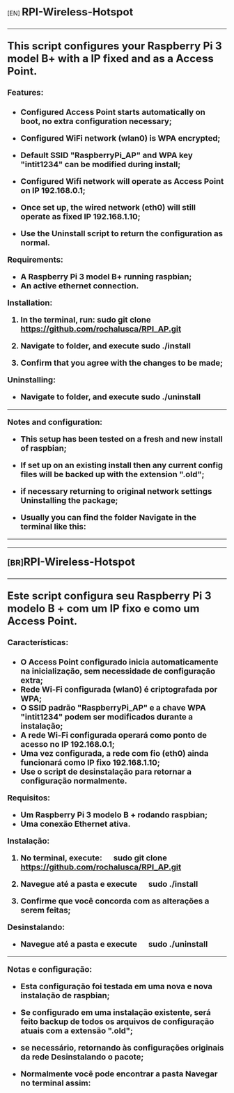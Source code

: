 [EN] <b><font size="5">RPI-Wireless-Hotspot
<hr/>
This script configures your Raspberry Pi 3 model B+ with a IP fixed and as a Access Point.

<b><font size="4"> <strong> Features:

* Configured Access Point starts automatically on boot, no extra configuration necessary;
* Configured WiFi network (wlan0) is WPA encrypted;
* Default SSID "RaspberryPi_AP" and WPA key "intit1234" can be modified during install;
* Configured Wifi network will operate as Access Point on IP 192.168.0.1;
* Once set up, the wired network (eth0) will still operate as fixed IP 192.168.1.10;

* Use the Uninstall script to return the configuration as normal.

<b><font size="4">Requirements:

* A Raspberry Pi 3 model B+ running raspbian;
* An active ethernet connection.

<b><font size="4">Installation:

1. In the terminal, run:
    sudo git clone https://github.com/rochalusca/RPI_AP.git

2. Navigate to folder, and execute
    sudo ./install

3. Confirm that you agree with the changes to be made;

<b><font size="4">Uninstalling:

* Navigate to folder, and execute
    sudo ./uninstall
<hr/>
<b><font size="4"> Notes and configuration:

* This setup has been tested on a fresh and new install of raspbian;
* If set up on an existing install then any current config files will be backed up with the extension ".old";
* if necessary returning to original network settings Uninstalling the package;

* Usually you can find the folder Navigate in the terminal like this:
<hr/><hr/>

[BR]<b><font size="5">RPI-Wireless-Hotspot
<hr/>
Este script configura seu Raspberry Pi 3 modelo B + com um IP fixo e como um Access Point.

<b><font size="4">Características:

* O Access Point configurado inicia automaticamente na inicialização, sem necessidade de configuração extra;
* Rede Wi-Fi configurada (wlan0) é criptografada por WPA;
* O SSID padrão "RaspberryPi_AP" e a chave WPA "intit1234" podem ser modificados durante a instalação;
* A rede Wi-Fi configurada operará como ponto de acesso no IP 192.168.0.1;
* Uma vez configurada, a rede com fio (eth0) ainda funcionará como IP fixo 192.168.1.10;
 
* Use o script de desinstalação para retornar a configuração normalmente.

<b><font size="4">Requisitos:

* Um Raspberry Pi 3 modelo B + rodando raspbian;
* Uma conexão Ethernet ativa.

<b><font size="4">Instalação:

1. No terminal, execute:
     sudo git clone https://github.com/rochalusca/RPI_AP.git
    
2. Navegue até a pasta e execute
     sudo ./install

3. Confirme que você concorda com as alterações a serem feitas;

<b><font size="4">Desinstalando:

* Navegue até a pasta e execute
     sudo ./uninstall
<hr/>
<b><font size="4">Notas e configuração:

* Esta configuração foi testada em uma nova e nova instalação de raspbian;
* Se configurado em uma instalação existente, será feito backup de todos os arquivos de configuração atuais com a extensão ".old";
* se necessário, retornando às configurações originais da rede Desinstalando o pacote;

* Normalmente você pode encontrar a pasta Navegar no terminal assim:
